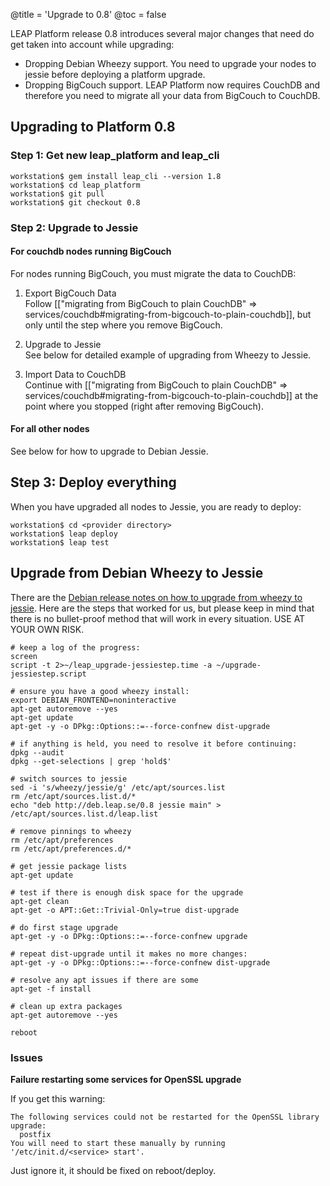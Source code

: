 @title = 'Upgrade to 0.8'
@toc = false

LEAP Platform release 0.8 introduces several major changes that need do get taken into account while upgrading:

* Dropping Debian Wheezy support. You need to upgrade your nodes to jessie before deploying a platform upgrade.
* Dropping BigCouch support. LEAP Platform now requires CouchDB and therefore you need to migrate all your data from BigCouch to CouchDB.

Upgrading to Platform 0.8
---------------------------------------------

### Step 1: Get new leap_platform and leap_cli

    workstation$ gem install leap_cli --version 1.8
    workstation$ cd leap_platform
    workstation$ git pull
    workstation$ git checkout 0.8

### Step 2: Upgrade to Jessie

#### For couchdb nodes running BigCouch

For nodes running BigCouch, you must migrate the data to CouchDB:

1. Export BigCouch Data<br>
Follow [["migrating from BigCouch to plain CouchDB" => services/couchdb#migrating-from-bigcouch-to-plain-couchdb]], but only until the step where you remove BigCouch.

1. Upgrade to Jessie<br>
See below for detailed example of upgrading from Wheezy to Jessie.

1. Import Data to CouchDB<br>
Continue with [["migrating from BigCouch to plain CouchDB" => services/couchdb#migrating-from-bigcouch-to-plain-couchdb]] at the point where you stopped (right after removing BigCouch).

#### For all other nodes

See below for how to upgrade to Debian Jessie.

## Step 3: Deploy everything

When you have upgraded all nodes to Jessie, you are ready to deploy:

    workstation$ cd <provider directory>
    workstation$ leap deploy
    workstation$ leap test

Upgrade from Debian Wheezy to Jessie
------------------------------------------------

There are the [Debian release notes on how to upgrade from wheezy to jessie](https://www.debian.org/releases/stable/amd64/release-notes/ch-upgrading.html). Here are the steps that worked for us, but please keep in mind that there is no bullet-proof method that will work in every situation. USE AT YOUR OWN RISK.

    # keep a log of the progress:
    screen
    script -t 2>~/leap_upgrade-jessiestep.time -a ~/upgrade-jessiestep.script

    # ensure you have a good wheezy install:
    export DEBIAN_FRONTEND=noninteractive
    apt-get autoremove --yes
    apt-get update
    apt-get -y -o DPkg::Options::=--force-confnew dist-upgrade

    # if anything is held, you need to resolve it before continuing:
    dpkg --audit
    dpkg --get-selections | grep 'hold$'

    # switch sources to jessie
    sed -i 's/wheezy/jessie/g' /etc/apt/sources.list
    rm /etc/apt/sources.list.d/*
    echo "deb http://deb.leap.se/0.8 jessie main" > /etc/apt/sources.list.d/leap.list

    # remove pinnings to wheezy
    rm /etc/apt/preferences
    rm /etc/apt/preferences.d/*

    # get jessie package lists
    apt-get update

    # test if there is enough disk space for the upgrade
    apt-get clean
    apt-get -o APT::Get::Trivial-Only=true dist-upgrade

    # do first stage upgrade
    apt-get -y -o DPkg::Options::=--force-confnew upgrade

    # repeat dist-upgrade until it makes no more changes:
    apt-get -y -o DPkg::Options::=--force-confnew dist-upgrade

    # resolve any apt issues if there are some
    apt-get -f install

    # clean up extra packages
    apt-get autoremove --yes

    reboot


### Issues

**Failure restarting some services for OpenSSL upgrade**

If you get this warning:

    The following services could not be restarted for the OpenSSL library upgrade:
      postfix
    You will need to start these manually by running '/etc/init.d/<service> start'.

Just ignore it, it should be fixed on reboot/deploy.

